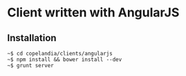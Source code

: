 # Client written with AngularJS

## Installation

	~$ cd copelandia/clients/angularjs
	~$ npm install && bower install --dev
	~$ grunt server